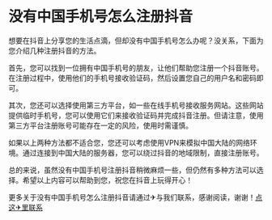 # 没有中国手机号怎么注册抖音

想要在抖音上分享您的生活点滴，但却没有中国手机号怎么办呢？没关系，下面为您介绍几种注册抖音的方法。

首先，您可以找到一位拥有中国手机号的朋友，让他们帮助您注册一个抖音账号。在注册过程中，使用他们的手机号接收验证码，然后设置您自己的用户名和密码即可。

其次，您还可以选择使用第三方平台，如一些在线手机号接收服务网站。这些网站提供临时手机号，您可以使用它们来接收验证码并完成抖音注册。但请注意，使用第三方平台注册账号可能存在一定的风险，使用时需谨慎。

如果以上两种方法都不适合您，您还可以考虑使用VPN来模拟中国大陆的网络环境。通过连接到中国大陆的服务器，您可以绕过抖音的地域限制，直接注册账号。

总的来说，虽然没有中国手机号注册抖音稍微麻烦一些，但仍然有多种方法可以选择。希望以上内容可以帮助到您，祝您在抖音上玩得开心！

更多关于没有中国手机号怎么注册抖音请通过✈与我们联系，感谢阅读，谢谢！[点这✈里联系](https://add.k02.cc)